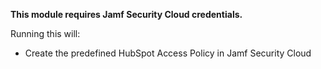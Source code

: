 **This module requires Jamf Security Cloud credentials.**

Running this will: 

- Create the predefined HubSpot Access Policy in Jamf Security Cloud